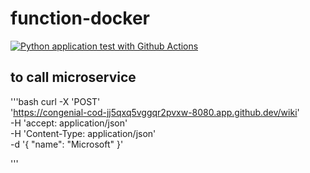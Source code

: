 # function-docker

[![Python application test with Github Actions](https://github.com/vatsbalar22/function-docker/actions/workflows/main.yml/badge.svg)](https://github.com/vatsbalar22/function-docker/actions/workflows/main.yml)

## to call microservice 

'''bash
curl -X 'POST' \
  'https://congenial-cod-jj5qxq5vggqr2pvxw-8080.app.github.dev/wiki' \
  -H 'accept: application/json' \
  -H 'Content-Type: application/json' \
  -d '{
  "name": "Microsoft"
}'

'''